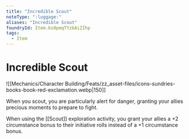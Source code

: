 ```yaml
---
title: "Incredible Scout"
noteType: ":luggage:"
aliases: "Incredible Scout"
foundryId: Item.bi0pmqTYzbAiZIhp
tags:
  - Item
---
```


# Incredible Scout
![[Mechanics/Character Building/Feats/zz_asset-files/icons-sundries-books-book-red-exclamation.webp|150]]

When you scout, you are particularly alert for danger, granting your allies precious moments to prepare to fight.

When using the [[Scout]] exploration activity, you grant your allies a +2 circumstance bonus to their initiative rolls instead of a +1 circumstance bonus.


